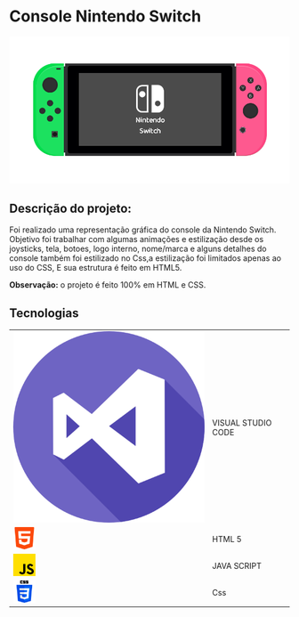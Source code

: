 <h1>Console Nintendo Switch</h1>

<img src=".github/gameBg.PNG">

<H2>Descrição do projeto:</H2>
<p>
     Foi realizado uma representação gráfica do console da Nintendo Switch.
     Objetivo foi trabalhar com algumas animações e estilização desde os joysticks, tela, botoes, logo interno, nome/marca e alguns detalhes do console também foi estilizado no Css,a estilização foi limitados apenas ao uso do CSS,
     E sua  estrutura é feito em HTML5.

</p>
<B>Observação:</B>
o projeto é feito 100% em HTML e CSS.

<h2>Tecnologias</h2>
<table>
<tr>
<td>
<img src=".github/visual-studio.png" style="width:40">
</td>
<td>VISUAL STUDIO CODE<td>
</tr>
<tr>
<td>
<img src=".github/html-5.png" style="width:40px">
</td>
<td>HTML 5<td>
</tr>
<tr>
<td>
<img src=".github/js.png" style="width:40px">
</td>
<td>JAVA SCRIPT<td>
</tr>
<tr>
<td>
<img src=".github/css-3.png" style="width:40px">
</td>
<td>Css<td>
</tr>

</table>